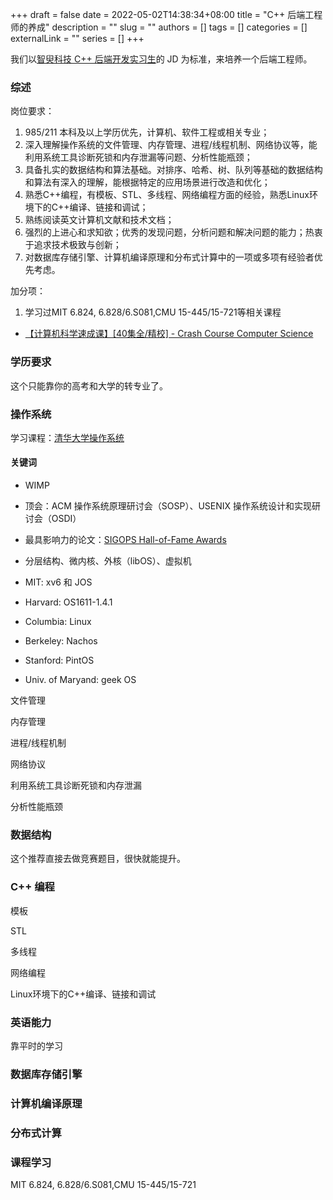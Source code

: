 +++ 
draft = false
date = 2022-05-02T14:38:34+08:00
title = "C++ 后端工程师的养成"
description = ""
slug = ""
authors = []
tags = []
categories = []
externalLink = ""
series = []
+++

我们以[智臾科技 C++ 后端开发实习生](https://app.mokahr.com/campus-recruitment/dolphindb/37786#/job/fd0b078c-9bed-4419-bd16-5a7a87baab69)的 JD 为标准，来培养一个后端工程师。

### 综述

岗位要求：

1. 985/211 本科及以上学历优先，计算机、软件工程或相关专业；
2. 深入理解操作系统的文件管理、内存管理、进程/线程机制、网络协议等，能利用系统工具诊断死锁和内存泄漏等问题、分析性能瓶颈；
3. 具备扎实的数据结构和算法基础。对排序、哈希、树、队列等基础的数据结构和算法有深入的理解，能根据特定的应用场景进行改造和优化；
4. 熟悉C++编程，有模板、STL、多线程、网络编程方面的经验，熟悉Linux环境下的C++编译、链接和调试；
5. 熟练阅读英文计算机文献和技术文档；
6. 强烈的上进心和求知欲；优秀的发现问题，分析问题和解决问题的能力；热衷于追求技术极致与创新；
7. 对数据库存储引擎、计算机编译原理和分布式计算中的一项或多项有经验者优先考虑。

加分项：

1. 学习过MIT 6.824, 6.828/6.S081,CMU 15-445/15-721等相关课程

- [【计算机科学速成课】[40集全/精校] - Crash Course Computer Science](https://www.bilibili.com/video/BV1EW411u7th)

### 学历要求

这个只能靠你的高考和大学的转专业了。

### 操作系统

学习课程：[清华大学操作系统](https://www.xuetangx.com/course/THU08091000267/10322317)

#### 关键词

- WIMP
- 顶会：ACM 操作系统原理研讨会（SOSP）、USENIX 操作系统设计和实现研讨会（OSDI）
- 最具影响力的论文：[SIGOPS Hall-of-Fame Awards](https://www.sigops.org/awards/hof/)
- 分层结构、微内核、外核（libOS）、虚拟机

- MIT: xv6 和 JOS
- Harvard: OS1611-1.4.1
- Columbia: Linux
- Berkeley: Nachos
- Stanford: PintOS
- Univ. of Maryand: geek OS




文件管理

内存管理

进程/线程机制

网络协议

利用系统工具诊断死锁和内存泄漏

分析性能瓶颈

### 数据结构

这个推荐直接去做竞赛题目，很快就能提升。

### C++ 编程

模板

STL

多线程

网络编程

Linux环境下的C++编译、链接和调试

### 英语能力

靠平时的学习

### 数据库存储引擎

### 计算机编译原理

### 分布式计算

### 课程学习

MIT 6.824, 6.828/6.S081,CMU 15-445/15-721
